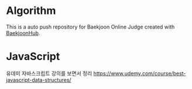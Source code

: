 # Algorithm
This is a auto push repository for Baekjoon Online Judge created with [BaekjoonHub](https://github.com/BaekjoonHub/BaekjoonHub).

# JavaScript
유데미 자바스크립트 강의를 보면서 정리
https://www.udemy.com/course/best-javascript-data-structures/
